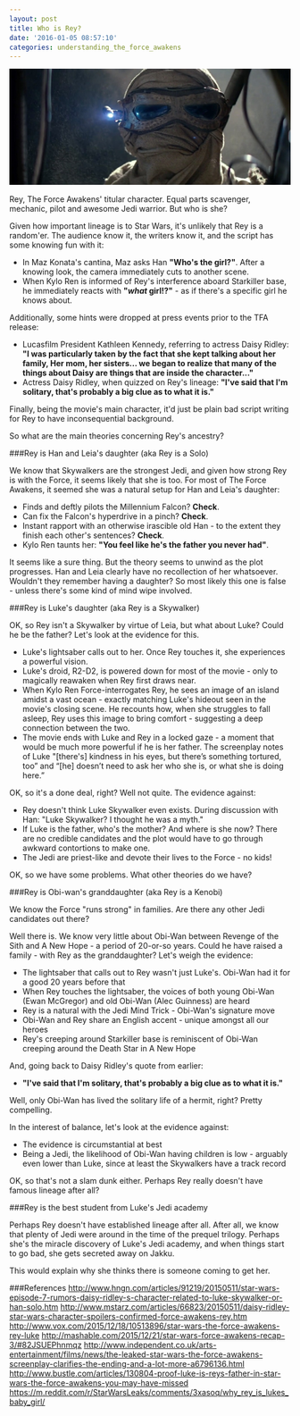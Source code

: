 ```yaml
---
layout: post
title: Who is Rey?
date: '2016-01-05 08:57:10'
categories: understanding_the_force_awakens
---
```


![](/img/posts/the_force_awakens_rey_goggles.jpg)

Rey, The Force Awakens' titular character. Equal parts scavenger, mechanic, pilot and awesome Jedi warrior. But who is she?

Given how important lineage is to Star Wars, it's unlikely that Rey is a random'er. The audience know it, the writers know it, and the script has some knowing fun with it:

* In Maz Konata's cantina, Maz asks Han **"Who's the girl?"**. After a knowing look, the camera immediately cuts to another scene.
* When Kylo Ren is informed of Rey's interference aboard Starkiller base, he immediately reacts with **"*what* girl!?"** - as if there's a specific girl he knows about.

Additionally, some hints were dropped at press events prior to the TFA release:

* Lucasfilm President Kathleen Kennedy, referring to actress Daisy Ridley: **"I was particularly taken by the fact that she kept talking about her family, Her mom, her sisters... we began to realize that many of the things about Daisy are things that are inside the character..."**
* Actress Daisy Ridley, when quizzed on Rey's lineage: **"I've said that I'm solitary, that's probably a big clue as to what it is."**

Finally, being the movie's main character, it'd just be plain bad script writing for Rey to have inconsequential background.

So what are the main theories concerning Rey's ancestry?

###Rey is Han and Leia's daughter (aka Rey is a Solo)

We know that Skywalkers are the strongest Jedi, and given how strong Rey is with the Force, it seems likely that she is too. For most of The Force Awakens, it seemed she was a natural setup for Han and Leia's daughter:

* Finds and deftly pilots the Millennium Falcon? **Check**. 
* Can fix the Falcon's hyperdrive in a pinch? **Check**.
* Instant rapport with an otherwise irascible old Han - to the extent they finish each other's sentences? **Check**.
* Kylo Ren taunts her: **"You feel like he's the father you never had"**.

It seems like a sure thing. But the theory seems to unwind as the plot progresses. Han and Leia clearly have no recollection of her whatsoever. Wouldn't they remember having a daughter? So most likely this one is false - unless there's some kind of mind wipe involved.

###Rey is Luke's daughter (aka Rey is a Skywalker)

OK, so Rey isn't a Skywalker by virtue of Leia, but what about Luke? Could he be the father? Let's look at the evidence for this.
 
* Luke's lightsaber calls out to her. Once Rey touches it, she experiences a powerful vision.
* Luke's droid, R2-D2, is powered down for most of the movie - only to magically reawaken when Rey first draws near.
* When Kylo Ren Force-interrogates Rey, he sees an image of an island amidst a vast ocean - exactly matching Luke's hideout seen in the movie's closing scene. He recounts how, when she struggles to fall asleep, Rey uses this image to bring comfort - suggesting a deep connection between the two.
* The movie ends with Luke and Rey in a locked gaze - a moment that would be much more powerful if he is her father. The screenplay notes of Luke "[there's] kindness in his eyes, but there’s something tortured, too” and “[he] doesn’t need to ask her who she is, or what she is doing here.” 

OK, so it's a done deal, right? Well not quite. The evidence against:

* Rey doesn't think Luke Skywalker even exists. During discussion with Han: "Luke Skywalker? I thought he was a myth."
* If Luke is the father, who's the mother? And where is she now? There are no credible candidates and the plot would have to go through awkward contortions to make one.
* The Jedi are priest-like and devote their lives to the Force - no kids!

OK, so we have some problems. What other theories do we have?

###Rey is Obi-wan's granddaughter (aka Rey is a Kenobi)

We know the Force "runs strong" in families. Are there any other Jedi candidates out there?

Well there is. We know very little about Obi-Wan between Revenge of the Sith and A New Hope - a period of 20-or-so years. Could he have raised a family - with Rey as the granddaughter? Let's weigh the evidence:

* The lightsaber that calls out to Rey wasn't just Luke's. Obi-Wan had it for a good 20 years before that
* When Rey touches the lightsaber, the voices of both young Obi-Wan (Ewan McGregor) and old Obi-Wan (Alec Guinness) are heard 
* Rey is a natural with the Jedi Mind Trick - Obi-Wan's signature move
* Obi-Wan and Rey share an English accent - unique amongst all our heroes
* Rey's creeping around Starkiller base is reminiscent of Obi-Wan creeping around the Death Star in A New Hope

And, going back to Daisy Ridley's quote from earlier:

* **"I've said that I'm solitary, that's probably a big clue as to what it is."**

Well, only Obi-Wan has lived the solitary life of a hermit, right? Pretty compelling.

In the interest of balance, let's look at the evidence against:

* The evidence is circumstantial at best 
* Being a Jedi, the likelihood of Obi-Wan having children is low - arguably even lower than Luke, since at least the Skywalkers have a track record

OK, so that's not a slam dunk either. Perhaps Rey really doesn't have famous lineage after all?

###Rey is the best student from Luke's Jedi academy

Perhaps Rey doesn't have established lineage after all. After all, we know that plenty of Jedi were around in the time of the prequel trilogy. Perhaps she's the miracle discovery of Luke's Jedi academy, and when things start to go bad, she gets secreted away on Jakku.

This would explain why she thinks there is someone coming to get her.

###References
http://www.hngn.com/articles/91219/20150511/star-wars-episode-7-rumors-daisy-ridley-s-character-related-to-luke-skywalker-or-han-solo.htm
http://www.mstarz.com/articles/66823/20150511/daisy-ridley-star-wars-character-spoilers-confirmed-force-awakens-rey.htm
http://www.vox.com/2015/12/18/10513896/star-wars-the-force-awakens-rey-luke
http://mashable.com/2015/12/21/star-wars-force-awakens-recap-3/#82JSUEPhnmqz
http://www.independent.co.uk/arts-entertainment/films/news/the-leaked-star-wars-the-force-awakens-screenplay-clarifies-the-ending-and-a-lot-more-a6796136.html
http://www.bustle.com/articles/130804-proof-luke-is-reys-father-in-star-wars-the-force-awakens-you-may-have-missed
https://m.reddit.com/r/StarWarsLeaks/comments/3xasoq/why_rey_is_lukes_baby_girl/

